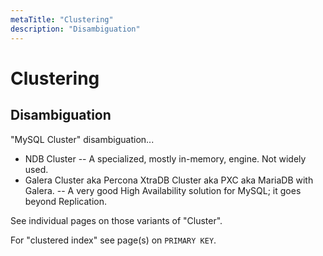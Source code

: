 ```yaml
---
metaTitle: "Clustering"
description: "Disambiguation"
---
```


# Clustering



## Disambiguation


"MySQL Cluster" disambiguation...

- NDB Cluster -- A specialized, mostly in-memory, engine.  Not widely used.
- Galera Cluster aka Percona XtraDB Cluster aka PXC aka MariaDB with Galera. -- A very good High Availability solution for MySQL; it goes beyond Replication.

See individual pages on those variants of "Cluster".

For "clustered index" see page(s) on `PRIMARY KEY`.

